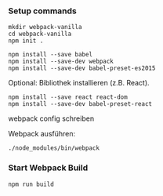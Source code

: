 ### Setup commands

    mkdir webpack-vanilla
    cd webpack-vanilla
    npm init .

    npm install --save babel
    npm install --save-dev webpack
    npm install --save-dev babel-preset-es2015

Optional: Bibliothek installieren (z.B. React).

    npm install --save react react-dom
    npm install --save-dev babel-preset-react

webpack config schreiben

Webpack ausführen:

    ./node_modules/bin/webpack

### Start Webpack Build
`npm run build`
